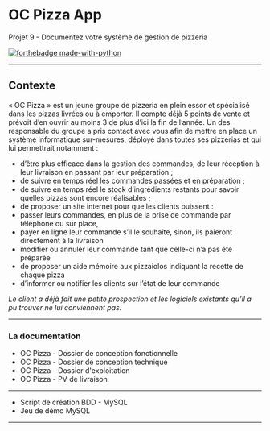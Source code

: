 # OC Pizza App
Projet 9 - Documentez votre système de gestion de pizzeria


[![forthebadge made-with-python](http://ForTheBadge.com/images/badges/made-with-python.svg)](https://www.python.org/)

-------------------------------------

## Contexte ## 

« OC Pizza » est un jeune groupe de pizzeria en plein essor et spécialisé dans les pizzas livrées ou à emporter. Il compte déjà 5 points de vente et prévoit d’en ouvrir au moins 3 de plus d’ici la fin de l’année. Un des responsable du groupe a pris contact avec vous afin de mettre en place un système informatique sur-mesures, déployé dans toutes ses pizzerias et qui lui permettrait notamment :

* d’être plus efficace dans la gestion des commandes, de leur réception à leur livraison en passant par leur préparation ;
* de suivre en temps réel les commandes passées et en préparation ;
* de suivre en temps réel le stock d’ingrédients restants pour savoir quelles pizzas sont encore réalisables ;
* de proposer un site internet pour que les clients puissent :
* passer leurs commandes, en plus de la prise de commande par téléphone ou sur place,
* payer en ligne leur commande s’il le souhaite, sinon, ils paieront directement à la livraison
* modifier ou annuler leur commande tant que celle-ci n’a pas été préparée
* de proposer un aide mémoire aux pizzaiolos indiquant la recette de chaque pizza
* d’informer ou notifier les clients sur l’état de leur commande

 _Le client a déjà fait une petite prospection et les logiciels existants qu’il a pu trouver ne lui conviennent pas._
 

--------------------------------------

### La documentation ### 

* OC Pizza - Dossier de conception fonctionnelle
* OC Pizza - Dossier de conception technique 
* OC Pizza - Dossier d'exploitation
* OC Pizza - PV de livraison 
---
* Script de création BDD - MySQL
* Jeu de démo MySQL

---